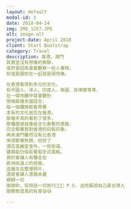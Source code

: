 ```yaml
---
layout: default
modal-id: 1
date: 2018-04-24
img: IMG_1257.JPG
alt: image-alt
project-date: April 2018
client: Start Bootstrap
category: Travel
description: 香港，澳門
其實並沒有想像的無聊，
或許是因為喜愛觀察一些人事物，
抑或是跟妳在一起就是很快樂。

在香港看得到多元的文化，
有中國人、洋人、印度人、泰國、菲律賓等等、
在一個地鐵中就會聽到
現場直播多國語言，
每一個種族都會帶著
本有的文化居住在香港。
那幾天真的看到了很多，
那種震撼就像是文化衝擊的感覺，
完全顛覆我對香港的刻板印象。
再來澳門雖然沒有比香港
來得繁華熱鬧，但除了
酒店富麗堂皇外，一些街道、
建築能仍保有葡萄牙式風格，
真的會讓人有種走在
歐洲街道上的感覺。
這幾天在整理照片，
還是會讓人意猶未盡
總歸一切
謝謝妳，安排這一切旅行🤗🤗🤗 P.S. 去吃飯說自己是台灣人
服務態度真的有差😅😅

---
```

